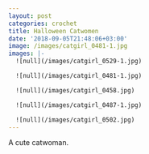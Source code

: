 ```yaml
---
layout: post
categories: crochet
title: Halloween Catwomen
date: '2018-09-05T21:48:06+03:00'
image: /images/catgirl_0481-1.jpg
images: |-
  ![null](/images/catgirl_0529-1.jpg)

  ![null](/images/catgirl_0481-1.jpg)

  ![null](/images/catgirl_0458.jpg)

  ![null](/images/catgirl_0487-1.jpg)

  ![null](/images/catgirl_0502.jpg)
---
```

A cute catwoman.
